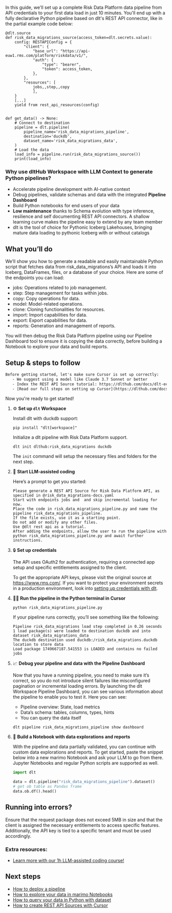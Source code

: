 In this guide, we'll set up a complete Risk Data Platform data pipeline from API credentials to your first data load in just 10 minutes. You'll end up with a fully declarative Python pipeline based on dlt's REST API connector, like in the partial example code below:

```python-outcome
@dlt.source
def risk_data_migrations_source(access_token=dlt.secrets.value):
    config: RESTAPIConfig = {
        "client": {
            "base_url": "https://api-euw1.rms.com/platform/riskdata/v1/",
            "auth": {
                "type": "bearer",
                "token": access_token,
            },
        },
        "resources": [
            jobs,,step,,copy
            ],
    }
    [...]
    yield from rest_api_resources(config)


def get_data() -> None:
    # Connect to destination
    pipeline = dlt.pipeline(
        pipeline_name='risk_data_migrations_pipeline',
        destination='duckdb',
        dataset_name='risk_data_migrations_data', 
    )
    # Load the data
    load_info = pipeline.run(risk_data_migrations_source())
    print(load_info) 
```

### Why use dltHub Workspace with LLM Context to generate Python pipelines?

- Accelerate pipeline development with AI-native context
- Debug pipelines, validate schemas and data with the integrated **Pipeline Dashboard**
- Build Python notebooks for end users of your data
- **Low maintenance** thanks to Schema evolution with type inference, resilience and self documenting REST API connectors. A shallow learning curve makes the pipeline easy to extend by any team member
- dlt is the tool of choice for Pythonic Iceberg Lakehouses, bringing mature data loading to pythonic Iceberg with or without catalogs

## What you’ll do

We’ll show you how to generate a readable and easily maintainable Python script that fetches data from risk_data_migrations’s API and loads it into Iceberg, DataFrames, files, or a database of your choice. Here are some of the endpoints you can load:

- jobs: Operations related to job management.
- step: Step management for tasks within jobs.
- copy: Copy operations for data.
- model: Model-related operations.
- clone: Cloning functionalities for resources.
- import: Import capabilities for data.
- export: Export capabilities for data.
- reports: Generation and management of reports.

You will then debug the Risk Data Platform pipeline using our Pipeline Dashboard tool to ensure it is copying the data correctly, before building a Notebook to explore your data and build reports.

## Setup & steps to follow

```default
Before getting started, let's make sure Cursor is set up correctly:
   - We suggest using a model like Claude 3.7 Sonnet or better
   - Index the REST API Source tutorial: https://dlthub.com/docs/dlt-ecosystem/verified-sources/rest_api/ and add it to context as **@dlt rest api**
   - [Read our full steps on setting up Cursor](https://dlthub.com/docs/dlt-ecosystem/llm-tooling/cursor-restapi#23-configuring-cursor-with-documentation)
```

Now you're ready to get started!

1. ⚙️ **Set up `dlt` Workspace**
    
    Install dlt with duckdb support:
    ```shell
    pip install "dlt[workspace]"
    ```

    Initialize a dlt pipeline with Risk Data Platform support.
    ```shell
    dlt init dlthub:risk_data_migrations duckdb
    ```

    The `init` command will setup the necessary files and folders for the next step.
    
2. 🤠 **Start LLM-assisted coding**
    
    Here’s a prompt to get you started:
    
    ```prompt
    Please generate a REST API Source for Risk Data Platform API, as specified in @risk_data_migrations-docs.yaml 
    Start with endpoints jobs and  and skip incremental loading for now. 
    Place the code in risk_data_migrations_pipeline.py and name the pipeline risk_data_migrations_pipeline. 
    If the file exists, use it as a starting point. 
    Do not add or modify any other files. 
    Use @dlt rest api as a tutorial. 
    After adding the endpoints, allow the user to run the pipeline with python risk_data_migrations_pipeline.py and await further instructions.
    ```

    
3. 🔒 **Set up credentials** 
    
    The API uses OAuth2 for authentication, requiring a connected app setup and specific entitlements assigned to the client.
    
    To get the appropriate API keys, please visit the original source at https://www.rms.com/.
    If you want to protect your environment secrets in a production environment, look into [setting up credentials with dlt](https://dlthub.com/docs/walkthroughs/add_credentials).
    
4. 🏃‍♀️ **Run the pipeline in the Python terminal in Cursor**
    
    ```shell
    python risk_data_migrations_pipeline.py
    ```
    
    If your pipeline runs correctly, you’ll see something like the following:
    
    ```shell
    Pipeline risk_data_migrations load step completed in 0.26 seconds
    1 load package(s) were loaded to destination duckdb and into dataset risk_data_migrations_data
    The duckdb destination used duckdb:/risk_data_migrations.duckdb location to store data
    Load package 1749667187.541553 is LOADED and contains no failed jobs
    ```
    
5. 📈 **Debug your pipeline and data with the Pipeline Dashboard**

    Now that you have a running pipeline, you need to make sure it’s correct, so you do not introduce silent failures like misconfigured pagination or incremental loading errors. By launching the dlt Workspace Pipeline Dashboard, you can see various information about the pipeline to enable you to test it. Here you can see:
    - Pipeline overview: State, load metrics
    - Data’s schema: tables, columns, types, hints
    - You can query the data itself
    
    ```shell
    dlt pipeline risk_data_migrations_pipeline show dashboard
    ```
    
6. 🐍 **Build a Notebook with data explorations and reports**

    With the pipeline and data partially validated, you can continue with custom data explorations and reports. To get started, paste the snippet below into a new marimo Notebook and ask your LLM to go from there. Jupyter Notebooks and regular Python scripts are supported as well.

    
    ```python
    import dlt

   data = dlt.pipeline("risk_data_migrations_pipeline").dataset()
   # get ob table as Pandas frame
   data.ob.df().head()
    ```

## Running into errors?

Ensure that the request package does not exceed 5MB in size and that the client is assigned the necessary entitlements to access specific features. Additionally, the API key is tied to a specific tenant and must be used accordingly.

### Extra resources:

- [Learn more with our 1h LLM-assisted coding course!](https://www.youtube.com/watch?v=GGid70rnJuM)

## Next steps

- [How to deploy a pipeline](https://dlthub.com/docs/walkthroughs/deploy-a-pipeline)
- [How to explore your data in marimo Notebooks](https://dlthub.com/docs/general-usage/dataset-access/marimo)
- [How to query your data in Python with dataset](https://dlthub.com/docs/general-usage/dataset-access/dataset)
- [How to create REST API Sources with Cursor](https://dlthub.com/docs/dlt-ecosystem/llm-tooling/cursor-restapi)
